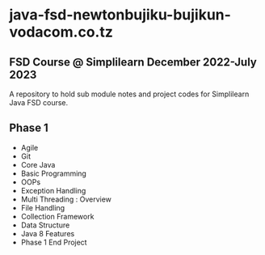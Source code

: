 # java-fsd-newtonbujiku-bujikun-vodacom.co.tz

## FSD Course @ Simplilearn December 2022-July 2023

A repository to hold sub module  notes and project codes
for Simplilearn Java FSD course.

## Phase 1
* Agile
* Git
* Core Java
* Basic Programming
* OOPs
* Exception Handling
* Multi Threading : Overview
* File Handling
* Collection Framework
* Data Structure
* Java 8 Features
* Phase 1 End Project


